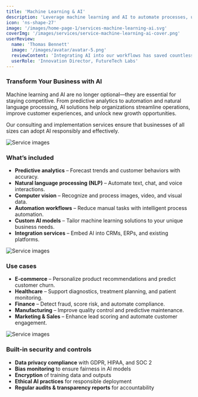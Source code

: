 ```yaml
---
title: 'Machine Learning & AI'
description: 'Leverage machine learning and AI to automate processes, uncover insights, and build intelligent solutions that drive innovation and business growth.'
icon: 'ns-shape-27'
image: '/images/home-page-1/services-machine-learning-ai.svg'
coverImg: '/images/services/service-machine-learning-ai-cover.png'
userReview:
  name: 'Thomas Bennett'
  image: '/images/avatar/avatar-5.png'
  reviewContent: 'Integrating AI into our workflows has saved countless hours and unlocked insights we never thought possible. It has transformed the way we operate day-to-day.'
  userRole: 'Innovation Director, FutureTech Labs'
---
```


### Transform Your Business with AI

Machine learning and AI are no longer optional—they are essential for staying competitive. From predictive analytics to automation and natural language processing, AI solutions help organizations streamline operations, improve customer experiences, and unlock new growth opportunities.

Our consulting and implementation services ensure that businesses of all sizes can adopt AI responsibly and effectively.

![Service images](/images/services/service-details-1.png)

### What’s included

- **Predictive analytics** – Forecast trends and customer behaviors with accuracy.
- **Natural language processing (NLP)** – Automate text, chat, and voice interactions.
- **Computer vision** – Recognize and process images, video, and visual data.
- **Automation workflows** – Reduce manual tasks with intelligent process automation.
- **Custom AI models** – Tailor machine learning solutions to your unique business needs.
- **Integration services** – Embed AI into CRMs, ERPs, and existing platforms.

![Service images](/images/services/service-details-2.png)

### Use cases

- **E-commerce** – Personalize product recommendations and predict customer churn.
- **Healthcare** – Support diagnostics, treatment planning, and patient monitoring.
- **Finance** – Detect fraud, score risk, and automate compliance.
- **Manufacturing** – Improve quality control and predictive maintenance.
- **Marketing & Sales** – Enhance lead scoring and automate customer engagement.

![Service images](/images/services/service-details-3.jpg)

### Built-in security and controls

- **Data privacy compliance** with GDPR, HIPAA, and SOC 2
- **Bias monitoring** to ensure fairness in AI models
- **Encryption** of training data and outputs
- **Ethical AI practices** for responsible deployment
- **Regular audits & transparency reports** for accountability
